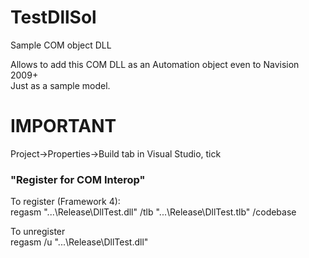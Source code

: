 # TestDllSol
Sample COM object DLL  
  
Allows to add this COM DLL as an Automation object even to Navision 2009+  
Just as a sample model.  
  
# IMPORTANT
Project->Properties->Build tab in Visual Studio, tick
### "Register for COM Interop"  
  
To register (Framework 4):  
regasm "...\Release\DllTest.dll" /tlb "...\Release\DllTest.tlb" /codebase  
  
To unregister  
regasm /u "...\Release\DllTest.dll"
